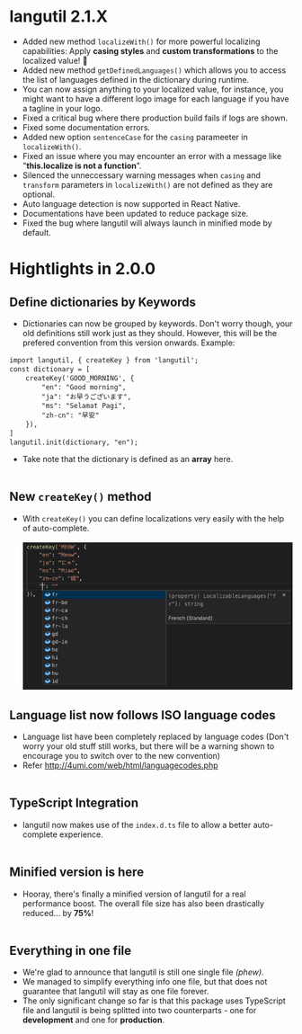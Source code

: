 # langutil 2.1.X
* Added new method `localizeWith()` for more powerful localizing capabilities: Apply **casing styles** and **custom transformations** to the localized value! 🦄
* Added new method `getDefinedLanguages()` which allows you to access the list of languages defined in the dictionary during runtime.
* You can now assign anything to your localized value, for instance, you might want to have a different logo image for each language if you have a tagline in your logo.
* Fixed a critical bug where there production build fails if logs are shown.
* Fixed some documentation errors.
* Added new option `sentenceCase` for the `casing` parameeter in `localizeWith()`.
* Fixed an issue where you may encounter an error with a message like "**this.localize is not a function**".
* Silenced the unneccessary warning messages when `casing` and `transform` parameters in `localizeWith()` are not defined as they are optional.
* Auto language detection is now supported in React Native.
* Documentations have been updated to reduce package size.
* Fixed the bug where langutil will always launch in minified mode by default.

# Hightlights in 2.0.0

## Define dictionaries by Keywords
* Dictionaries can now be grouped by keywords. Don't worry though, your old definitions still work just as they should. However, this will be the prefered convention from this version onwards. Example:
<!---->

    import langutil, { createKey } from 'langutil';
    const dictionary = [
        createKey('GOOD_MORNING', {
            "en": "Good morning",
            "ja": "お早うございます",
            "ms": "Selamat Pagi",
            "zh-cn": "早安"
        }),
    ]
    langutil.init(dictionary, "en");

* Take note that the dictionary is defined as an **array** here.
<br/><br/>

## New `createKey()` method
* With `createKey()` you can define localizations very easily with the help of auto-complete.
<br/><br/>
![scnshot](https://raw.githubusercontent.com/chin98edwin/langutil/master/assets/createKey.png)

## Language list now follows ISO language codes
* Language list have been completely replaced by language codes (Don't worry your old stuff still works, but there will be a warning shown to encourage you to switch over to the new convention)
* Refer http://4umi.com/web/html/languagecodes.php
<br/><br/>

## TypeScript Integration
* langutil now makes use of the `index.d.ts` file to allow a better auto-complete experience.
<br/><br/>

## Minified version is here
* Hooray, there's finally a minified version of langutil for a real performance boost. The overall file size has also been drastically reduced... by **75%**!
<br/><br/>

## Everything in one file
* We're glad to announce that langutil is still one single file *(phew)*.
* We managed to simplify everything info one file, but that does not guarantee that langutil will stay as one file forever.
* The only significant change so far is that this package uses TypeScript file and langutil is being splitted into two counterparts - one for **development** and one for **production**.